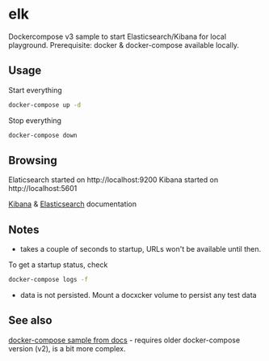 # elk

Dockercompose v3 sample to start Elasticsearch/Kibana for local playground.
Prerequisite: docker & docker-compose available locally.

## Usage

Start everything
``` sh
docker-compose up -d
```

Stop everything
``` sh
docker-compose down
```

## Browsing

Elaticsearch started on http://localhost:9200
Kibana started on http://localhost:5601

[Kibana](https://www.elastic.co/guide/en/kibana/current/getting-started.html) & [Elasticsearch](https://www.elastic.co/guide/en/elasticsearch/reference/current/index.html) documentation

## Notes

* takes a couple of seconds to startup, URLs won't be available until then.

To get a startup status, check
``` sh
docker-compose logs -f
```
* data is not persisted. Mount a docxcker volume to persist any test data

## See also

[docker-compose sample from docs](https://www.elastic.co/guide/en/elastic-stack-get-started/current/get-started-docker.html#run-stack-docker) - requires older docker-compose version (v2), is a bit more complex.
